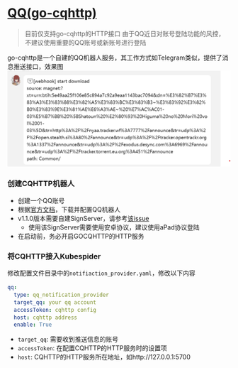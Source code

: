 # [QQ(go-cqhttp)](https://github.com/Mrs4s/go-cqhttp)

> 目前仅支持go-cqhttp的HTTP接口
> 由于QQ近日对账号登陆功能的风控，不建议使用重要的QQ账号或新账号进行登陆

go-cqhttp是一个自建的QQ机器人服务，其工作方式如Telegram类似，提供了消息推送接口，效果图
![效果图](images/screenshot.png)

### 创建CQHTTP机器人

- 创建一个QQ账号
- 根据[官方文档](https://docs.go-cqhttp.org/guide/quick_start.html#%E5%9F%BA%E7%A1%80%E6%95%99%E7%A8%8B)，下载并配置QQ机器人
- v1.1.0版本需要自建SignServer，请参考[该issue](https://github.com/Mrs4s/go-cqhttp/issues/2242)
    - 使用该SignServer需要使用安卓协议，建议使用aPad协议登陆
- 在启动前，务必开启GOCQHTTP的HTTP服务

### 将CQHTTP接入Kubespider

修改配置文件目录中的`notifiaction_provider.yaml`，修改以下内容

```yaml
qq:
  type: qq_notification_provider
  target_qq: your qq account
  accessToken: cqhttp config
  host: cqhttp address
  enable: True
```
* `target_qq`: 需要收到推送信息的账号
* `accessToken`: 在配置CQHTTP的HTTP服务时的设置项
* `host`: CQHTTP的HTTP服务所在地址，如http://127.0.0.1:5700
